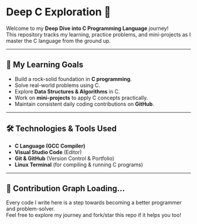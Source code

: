 # Deep C Exploration 🚀
Welcome to my **Deep Dive into C Programming Language** journey!  
This repository tracks my learning, practice problems, and mini-projects as I master the C language from the ground up.

---

## 🎯 My Learning Goals
- Build a rock-solid foundation in **C programming**.
- Solve real-world problems using C.
- Explore **Data Structures & Algorithms** in C.
- Work on **mini-projects** to apply C concepts practically.
- Maintain consistent daily coding contributions on **GitHub**.

---

## 🛠️ Technologies & Tools Used
- **C Language (GCC Compiler)**
- **Visual Studio Code** (Editor)
- **Git & GitHub** (Version Control & Portfolio)
- **Linux Terminal** (for compiling & running C programs)

---

## 🚀 Contribution Graph Loading...
Every code I write here is a step towards becoming a better programmer and problem-solver.  
Feel free to explore my journey and fork/star this repo if it helps you too!


